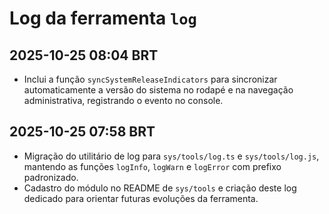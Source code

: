 # Log da ferramenta `log`

## 2025-10-25 08:04 BRT
- Inclui a função `syncSystemReleaseIndicators` para sincronizar automaticamente a versão do sistema no rodapé e na navegação administrativa, registrando o evento no console.

## 2025-10-25 07:58 BRT
- Migração do utilitário de log para `sys/tools/log.ts` e `sys/tools/log.js`, mantendo as funções `logInfo`, `logWarn` e `logError` com prefixo padronizado.
- Cadastro do módulo no README de `sys/tools` e criação deste log dedicado para orientar futuras evoluções da ferramenta.
